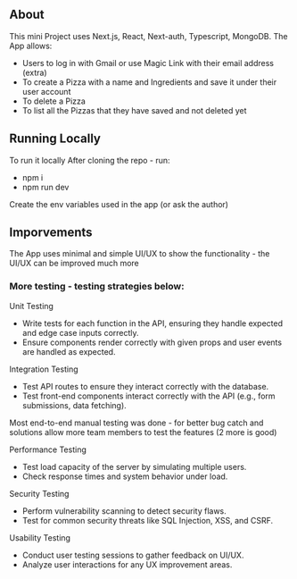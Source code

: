 ## About
This mini Project uses Next.js, React, Next-auth, Typescript, MongoDB. The App allows:  
- Users to log in with Gmail or use Magic Link with their email address (extra)
- To create a Pizza with a name and Ingredients and save it under their user account
- To delete a Pizza
- To list all the Pizzas that they have saved and not deleted yet

## Running Locally
To run it locally 
After cloning the repo - run:  
- npm i
- npm run dev

Create the env variables used in the app (or ask the author)

## Imporvements
The App uses minimal and simple UI/UX to show the functionality - the UI/UX can be improved much more
### More testing - testing strategies below:
Unit Testing
- Write tests for each function in the API, ensuring they handle expected and edge case inputs correctly.
- Ensure components render correctly with given props and user events are handled as expected.

Integration Testing
- Test API routes to ensure they interact correctly with the database.
- Test front-end components interact correctly with the API (e.g., form submissions, data fetching).

Most end-to-end manual testing was done - for better bug catch and solutions allow more team members to test the features (2 more is good)

Performance Testing
- Test load capacity of the server by simulating multiple users.
- Check response times and system behavior under load.

Security Testing
- Perform vulnerability scanning to detect security flaws.
- Test for common security threats like SQL Injection, XSS, and CSRF.

Usability Testing
- Conduct user testing sessions to gather feedback on UI/UX.
- Analyze user interactions for any UX improvement areas.

